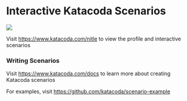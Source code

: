 # Interactive Katacoda Scenarios

[![](http://shields.katacoda.com/katacoda/nitle/count.svg)](https://www.katacoda.com/nitle "Get your profile on Katacoda.com")

Visit https://www.katacoda.com/nitle to view the profile and interactive scenarios

### Writing Scenarios
Visit https://www.katacoda.com/docs to learn more about creating Katacoda scenarios

For examples, visit https://github.com/katacoda/scenario-example
